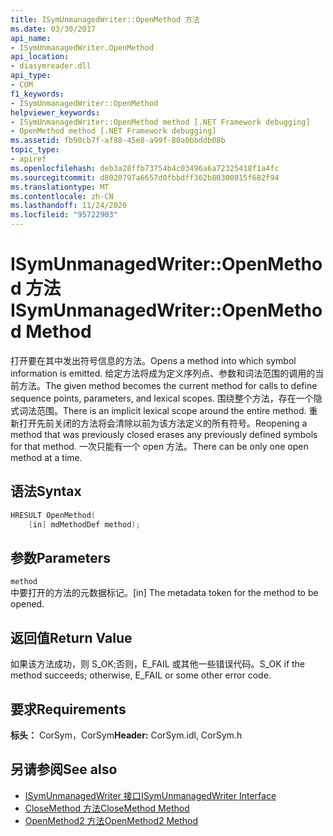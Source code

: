```yaml
---
title: ISymUnmanagedWriter::OpenMethod 方法
ms.date: 03/30/2017
api_name:
- ISymUnmanagedWriter.OpenMethod
api_location:
- diasymreader.dll
api_type:
- COM
f1_keywords:
- ISymUnmanagedWriter::OpenMethod
helpviewer_keywords:
- ISymUnmanagedWriter::OpenMethod method [.NET Framework debugging]
- OpenMethod method [.NET Framework debugging]
ms.assetid: fb90cb7f-af88-45e8-a99f-80a0bbddb08b
topic_type:
- apiref
ms.openlocfilehash: deb3a28ffb73754b4c03496a6a72325418f1a4fc
ms.sourcegitcommit: d8020797a6657d0fbbdff362b80300815f682f94
ms.translationtype: MT
ms.contentlocale: zh-CN
ms.lasthandoff: 11/24/2020
ms.locfileid: "95722903"
---
```

# <a name="isymunmanagedwriteropenmethod-method"></a><span data-ttu-id="1db79-102">ISymUnmanagedWriter::OpenMethod 方法</span><span class="sxs-lookup"><span data-stu-id="1db79-102">ISymUnmanagedWriter::OpenMethod Method</span></span>

<span data-ttu-id="1db79-103">打开要在其中发出符号信息的方法。</span><span class="sxs-lookup"><span data-stu-id="1db79-103">Opens a method into which symbol information is emitted.</span></span> <span data-ttu-id="1db79-104">给定方法将成为定义序列点、参数和词法范围的调用的当前方法。</span><span class="sxs-lookup"><span data-stu-id="1db79-104">The given method becomes the current method for calls to define sequence points, parameters, and lexical scopes.</span></span> <span data-ttu-id="1db79-105">围绕整个方法，存在一个隐式词法范围。</span><span class="sxs-lookup"><span data-stu-id="1db79-105">There is an implicit lexical scope around the entire method.</span></span> <span data-ttu-id="1db79-106">重新打开先前关闭的方法将会清除以前为该方法定义的所有符号。</span><span class="sxs-lookup"><span data-stu-id="1db79-106">Reopening a method that was previously closed erases any previously defined symbols for that method.</span></span> <span data-ttu-id="1db79-107">一次只能有一个 open 方法。</span><span class="sxs-lookup"><span data-stu-id="1db79-107">There can be only one open method at a time.</span></span>  
  
## <a name="syntax"></a><span data-ttu-id="1db79-108">语法</span><span class="sxs-lookup"><span data-stu-id="1db79-108">Syntax</span></span>  
  
```cpp  
HRESULT OpenMethod(  
    [in] mdMethodDef method);  
```  
  
## <a name="parameters"></a><span data-ttu-id="1db79-109">参数</span><span class="sxs-lookup"><span data-stu-id="1db79-109">Parameters</span></span>  

 `method`  
 <span data-ttu-id="1db79-110">中要打开的方法的元数据标记。</span><span class="sxs-lookup"><span data-stu-id="1db79-110">[in] The metadata token for the method to be opened.</span></span>  
  
## <a name="return-value"></a><span data-ttu-id="1db79-111">返回值</span><span class="sxs-lookup"><span data-stu-id="1db79-111">Return Value</span></span>  

 <span data-ttu-id="1db79-112">如果该方法成功，则 S_OK;否则，E_FAIL 或其他一些错误代码。</span><span class="sxs-lookup"><span data-stu-id="1db79-112">S_OK if the method succeeds; otherwise, E_FAIL or some other error code.</span></span>  
  
## <a name="requirements"></a><span data-ttu-id="1db79-113">要求</span><span class="sxs-lookup"><span data-stu-id="1db79-113">Requirements</span></span>  

 <span data-ttu-id="1db79-114">**标头：** CorSym，CorSym</span><span class="sxs-lookup"><span data-stu-id="1db79-114">**Header:** CorSym.idl, CorSym.h</span></span>  
  
## <a name="see-also"></a><span data-ttu-id="1db79-115">另请参阅</span><span class="sxs-lookup"><span data-stu-id="1db79-115">See also</span></span>

- [<span data-ttu-id="1db79-116">ISymUnmanagedWriter 接口</span><span class="sxs-lookup"><span data-stu-id="1db79-116">ISymUnmanagedWriter Interface</span></span>](isymunmanagedwriter-interface.md)
- [<span data-ttu-id="1db79-117">CloseMethod 方法</span><span class="sxs-lookup"><span data-stu-id="1db79-117">CloseMethod Method</span></span>](isymunmanagedwriter-closemethod-method.md)
- [<span data-ttu-id="1db79-118">OpenMethod2 方法</span><span class="sxs-lookup"><span data-stu-id="1db79-118">OpenMethod2 Method</span></span>](isymunmanagedwriter3-openmethod2-method.md)

